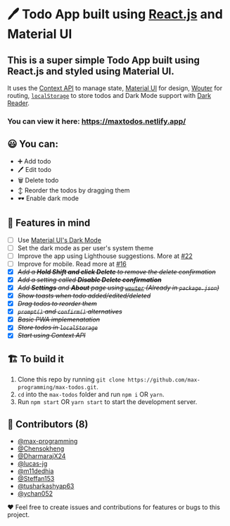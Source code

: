 # 🖊️ Todo App built using [React.js](https://reactjs.org/) and Material UI

## This is a super simple Todo App built using React.js and styled using Material UI.

It uses the [Context API](https://reactjs.org/docs/context.html) to manage state, [Material UI](https://material-ui.com/) for design, [Wouter](https://github.com/molefrog/wouter) for routing, [`localStorage`](https://developer.mozilla.org/en-US/docs/Web/API/Window/localStorage) to store todos and Dark Mode support with [Dark Reader](https://darkreader.org/).

### You can view it here: https://maxtodos.netlify.app/

## 😃 You can:

- ➕ Add todo
- 🖊️ Edit todo
- 🗑️ Delete todo
- ↕️ Reorder the todos by dragging them
- 🕶️ Enable dark mode

## 🧠 Features in mind

- [ ] Use [Material UI's Dark Mode](https://material-ui.com/customization/palette/#user-preference)
- [ ] Set the dark mode as per user's system theme
- [ ] Improve the app using Lighthouse suggestions. More at [#22](https://github.com/max-programming/max-todos/issues/22)
- [ ] Improve for mobile. Read more at [#16](https://github.com/max-programming/max-todos/issues/16)
- [x] ~~_Add a **Hold Shift and click Delete** to remove the delete confirmation_~~
- [x] ~~_Add a setting called **Disable Delete confirmation**_~~
- [x] ~~_Add **Settings** and **About** page using [`wouter`](https://github.com/molefrog/wouter) (Already in `package.json`)_~~
- [x] ~~_Show toasts when todo added/edited/deleted_~~
- [x] ~~_Drag todos to reorder them_~~
- [x] ~~_`prompt()` and `confirm()` alternatives_~~
- [x] ~~_Basic PWA implemenatation_~~
- [x] ~~_Store todos in `localStorage`_~~
- [x] ~~_Start using Context API_~~

## 🏗️ To build it

1. Clone this repo by running `git clone https://github.com/max-programming/max-todos.git`.
2. `cd` into the `max-todos` folder and run `npm i` OR `yarn`.
3. Run `npm start` OR `yarn start` to start the development server.

## 🤝 Contributors (8)

- [@max-programming](https://github.com/max-programming)
- [@Chensokheng](https://github.com/Chensokheng)
- [@DharmarajX24](https://github.com/DharmarajX24)
- [@lucas-jg](https://github.com/lucas-jg)
- [@m11dedhia](https://github.com/m11dedhia)
- [@Steffan153](https://github.com/Steffan153)
- [@tusharkashyap63](https://github.com/tusharkashyap63)
- [@ychan052](https://github.com/ychan052)

❤️ Feel free to create issues and contributions for features or bugs to this project.
